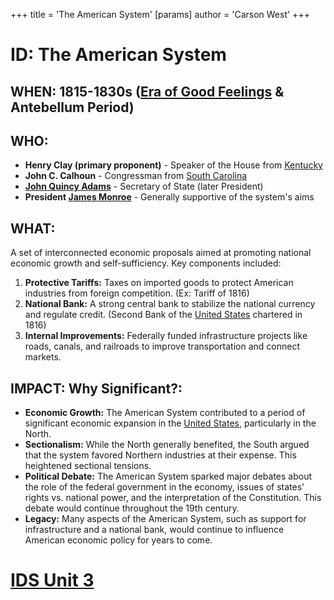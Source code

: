 +++
 title = 'The American System'
[params]
	author = 'Carson West'
+++
# ID: The American System
## WHEN: 1815-1830s ([Era of Good Feelings](./../era-of-good-feelings/) & Antebellum Period)

## WHO: 
* **Henry Clay (primary proponent)** - Speaker of the House from [Kentucky](./../kentucky/)
* **John C. Calhoun** - Congressman from [South Carolina](./../south-carolina/)
* **[John Quincy Adams](./../john-quincy-adams/)** - Secretary of State (later President)
* **President [James Monroe](./../james-monroe/)** - Generally supportive of the system's aims

## WHAT: 
A set of interconnected economic proposals aimed at promoting national economic growth and self-sufficiency. Key components included:

1. **Protective Tariffs:**  Taxes on imported goods to protect American industries from foreign competition. (Ex: Tariff of 1816)
2. **National Bank:** A strong central bank to stabilize the national currency and regulate credit. (Second Bank of the [United States](./../united-states/) chartered in 1816) 
3. **Internal Improvements:**  Federally funded infrastructure projects like roads, canals, and railroads to improve transportation and connect markets.

## IMPACT: Why Significant?: 

* **Economic Growth:** The American System contributed to a period of significant economic expansion in the [United States](./../united-states/), particularly in the North.
* **Sectionalism:** While the North generally benefited, the South argued that the system favored Northern industries at their expense. This heightened sectional tensions.
* **Political Debate:** The American System sparked major debates about the role of the federal government in the economy, issues of states' rights vs. national power, and the interpretation of the Constitution. This debate would continue throughout the 19th century. 
* **Legacy:** Many aspects of the American System, such as support for infrastructure and a national bank, would continue to influence American economic policy for years to come. 

# [IDS Unit 3](./../ids-unit-3/)